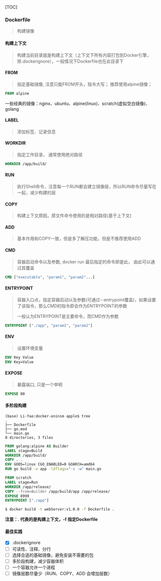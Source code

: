 [TOC]

### Dockerfile

> 构建镜像

#### 构建上下文

> 构建当前目录就是构建上下文（上下文下所有内容打包到Docker引擎，除.dockerignore），一般情况下Dockerfile也在此目录下

#### FROM

> 指定基础镜像, 注意只能FROM开头，指令大写； 推荐使用alpine镜像；

~~~dockerfile
FROM alpine
~~~

一些经典的镜像：nginx、ubuntu、alpine(linux)、scratch(虚拟空白镜像)、golang

#### LABEL

> 添加标签、记录信息

#### WORKDIR

> 指定工作目录， 通常使用绝对路径

~~~dockerfile
WORKDIR /app/build/
~~~

#### RUN

> 执行Shell命令，注意每一个RUN都会建立镜像层，所以RUN命令尽量写在一起，减少构建的层

#### COPY

> 构建上下文原因，原文件命令使用的是相对路径(基于上下文)

#### ADD

> 基本作用和COPY一致，但是多了解压功能，但是不推荐使用ADD

#### CMD

> 容器启动命令以及参数, docker run 最后指定的命令即是此， 由此可以通过其覆盖

~~~dockerfile
CMD ["executable", "param1", "param2"...]
~~~

#### ENTRYPOINT

> 容器入口点，指定容器启动以及参数(可通过--entrypoint覆盖)，如果设置了该指令，那么CMD的指令即会作为ENTRYPOINT的参数
>
> 一般认为ENTRYPOINT是主要命令，而CMD作为参数

~~~dockerfile
ENTRYPOINT ["./app", "param1", "param2"]
~~~

#### ENV

> 设置环境变量

~~~dockerfile
ENV Key Value
ENV Key=Value
~~~

#### EXPOSE

> 暴露端口, 只是一个申明

~~~dockerfile
EXPOSE 80
~~~

#### 多阶段构建

~~~
(base) Li-Yao:docker-oninsm apple$ tree
.
├── Dockerfile
├── go.mod
└── main.go
0 directories, 3 files
~~~

~~~dockerfile
FROM golang:alpine AS Builder
LABEL stage=Build
WORKDIR /app/build/
COPY . .
ENV GOOS=linux CGO_ENABLED=0 GOARCH=amd64
RUN go build -o app -ldflags="-s -w" main.go

FROM scratch
LABEL stage=Run
WORKDIR /app/release/
COPY --from=Builder /app/build/app /app/release/
EXPOSE 8999
ENTRYPOINT ["./app"]
~~~

~~~bash
$ docker build -t webServer:v1.0.0 -f Dockerfile . 
~~~

**注意：. 代表的是构建上下文，-f 指定Dockerfile**

#### 最佳实践

- [x] .dockerignore
- [ ] 可读性、注释、分行
- [ ] 选择合适的基础镜像，避免安装不需要的包
- [ ] 多阶段构建，减少容器体积
- [ ] 一个容器允许一个进程
- [ ] 镜像层数尽量少（RUN、COPY、ADD 会增加层数）